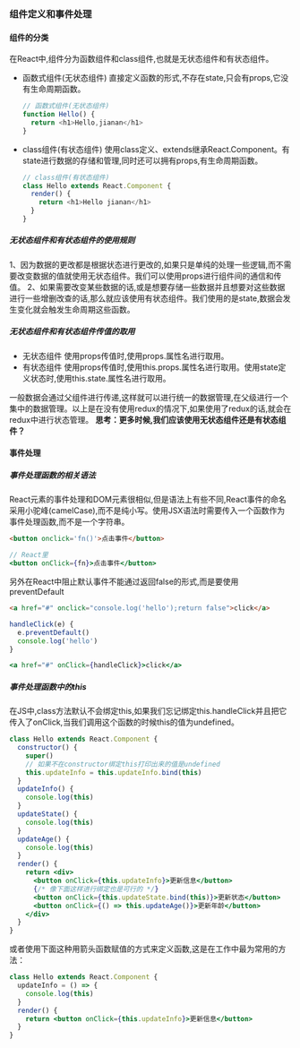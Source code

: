 ### 组件定义和事件处理
#### 组件的分类
在React中,组件分为函数组件和class组件,也就是无状态组件和有状态组件。
- 函数式组件(无状态组件)
  直接定义函数的形式,不存在state,只会有props,它没有生命周期函数。
  ```js
  // 函数式组件(无状态组件)
  function Hello() {
    return <h1>Hello,jianan</h1>
  }
  ```
- class组件(有状态组件)
  使用class定义、extends继承React.Component。有state进行数据的存储和管理,同时还可以拥有props,有生命周期函数。
  ```js
  // class组件(有状态组件)
  class Hello extends React.Component {
    render() {
      return <h1>Hello jianan</h1>
    }
  }
  ```
##### 无状态组件和有状态组件的使用规则
1、因为数据的更改都是根据状态进行更改的,如果只是单纯的处理一些逻辑,而不需要改变数据的值就使用无状态组件。我们可以使用props进行组件间的通信和传值。
2、如果需要改变某些数据的话,或是想要存储一些数据并且想要对这些数据进行一些增删改查的话,那么就应该使用有状态组件。我们使用的是state,数据会发生变化就会触发生命周期这些函数。
##### 无状态组件和有状态组件传值的取用
- 无状态组件
  使用props传值时,使用props.属性名进行取用。
- 有状态组件
  使用props传值时,使用this.props.属性名进行取用。使用state定义状态时,使用this.state.属性名进行取用。
  
一般数据会通过父组件进行传递,这样就可以进行统一的数据管理,在父级进行一个集中的数据管理。以上是在没有使用redux的情况下,如果使用了redux的话,就会在redux中进行状态管理。
**思考：更多时候,我们应该使用无状态组件还是有状态组件？**

#### 事件处理
##### 事件处理函数的相关语法
React元素的事件处理和DOM元素很相似,但是语法上有些不同,React事件的命名采用小驼峰(camelCase),而不是纯小写。使用JSX语法时需要传入一个函数作为事件处理函数,而不是一个字符串。
```html
<button onclick='fn()'>点击事件</button>
```
```jsx
// React里
<button onClick={fn}>点击事件</button>
```
另外在React中阻止默认事件不能通过返回false的形式,而是要使用preventDefault
```html
<a href="#" onclick="console.log('hello');return false">click</a>
```
```jsx
handleClick(e) {
  e.preventDefault()
  console.log('hello')
}

<a href="#" onClick={handleClick}>click</a>
```
##### 事件处理函数中的this
在JS中,class方法默认不会绑定this,如果我们忘记绑定this.handleClick并且把它传入了onClick,当我们调用这个函数的时候this的值为undefined。
```jsx
class Hello extends React.Component {
  constructor() {
    super()
    // 如果不在constructor绑定this打印出来的值是undefined
    this.updateInfo = this.updateInfo.bind(this)
  }
  updateInfo() {
    console.log(this) 
  }
  updateState() {
    console.log(this)
  }
  updateAge() {
    console.log(this)
  }
  render() {
    return <div>
      <button onClick={this.updateInfo}>更新信息</button>
      {/* 像下面这样进行绑定也是可行的 */}
      <button onClick={this.updateState.bind(this)}>更新状态</button>
      <button onClick={() => this.updateAge()}>更新年龄</button>
    </div>
  }
}
```
或者使用下面这种用箭头函数赋值的方式来定义函数,这是在工作中最为常用的方法：
```jsx
class Hello extends React.Component {
  updateInfo = () => {
    console.log(this)
  }
  render() {
    return <button onClick={this.updateInfo}>更新信息</button>
  }
}
```